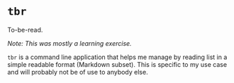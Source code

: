 `tbr`
=====

To-be-read.

*Note: This was mostly a learning exercise.*

`tbr` is a command line application that helps me manage by reading list in a
simple readable format (Markdown subset). This is specific to my use case and
will probably not be of use to anybody else.
